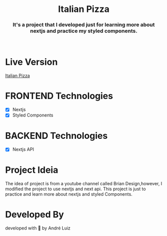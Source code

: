 <h1 align="center">Italian Pizza</h1>

<h3 align="center">It's a project that I developed just for learning more about nextjs and practice my styled components.</h3>

<br/>

# Live Version

<a href="https://pizza.andredeveloper.com.br/">Italian Pizza</a>


# FRONTEND Technologies

- [x] Nextjs
- [x] Styled Components

# BACKEND Technologies

- [x] Nextjs API


# Project Ideia

<p >The idea of project is from a youtube channel called Brian Design,however, I modified the project to use nextjs and next api. This project is just to practice and learn more about nextjs and styled Components.</p>

# Developed By 
<p>developed with 💜 by André Luiz </p>

